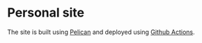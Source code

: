 # Personal site

The site is built using [Pelican](https://getpelican.com/) and deployed using
[Github Actions](https://docs.github.com/en/actions).
